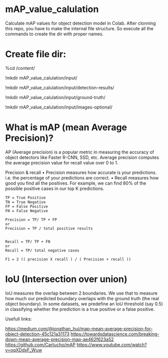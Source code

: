 # mAP_value_calulation

Calculate mAP values for object detection model in Colab.
After clonning this repo, you have to make the internal file structure. So execute all the commands to create the dir with proper names.

# Create file dir:

%cd /content/

!mkdir mAP_value_calulation/input/

!mkdir mAP_value_calulation/input/detection-results/

!mkdir mAP_value_calulation/input/ground-truth/

!mkdir mAP_value_calulation/input/images-optional/


# What is mAP (mean Average Precision)?

AP (Average precision) is a popular metric in measuring the accuracy of object detectors like Faster R-CNN, SSD, etc. 
Average precision computes the average precision value for recall value over 0 to 1.

Precision & recall
•	Precision measures how accurate is your predictions. i.e. the percentage of your predictions are correct.
•	Recall measures how good you find all the positives. For example, we can find 80% of the possible positive cases in our top K predictions.

    TP = True Positive
    TN = True Negative
    FP = False Positive
    FN = False Negative

    Precision = TP/ TP + FP
    or 
    Precision = TP / total positive results


    Recall = TP/ TP + FN
    or
    Recall = TP/ total negative cases

    F1 = 2 (( precision X recall ) / ( Precision + recall ))

# IoU (Intersection over union)
IoU measures the overlap between 2 boundaries. We use that to measure how much our predicted boundary overlaps with the ground truth (the real object boundary). In some datasets, we predefine an IoU threshold (say 0.5) in classifying whether the prediction is a true positive or a false positive.

Usefull links: 

https://medium.com/@jonathan_hui/map-mean-average-precision-for-object-detection-45c121a31173
https://towardsdatascience.com/breaking-down-mean-average-precision-map-ae462f623a52
https://github.com/Cartucho/mAP
https://www.youtube.com/watch?v=oqXDdxF_Wuw
